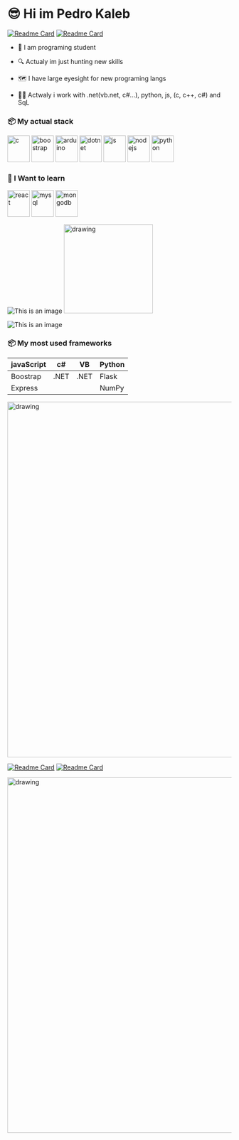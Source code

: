   
<h1>😎 Hi im Pedro Kaleb </h1> 

[![Readme Card](https://img.shields.io/twitter/url?label=PedroKalebDeJe1&style=social&url=https%3A%2F%2Ftwitter.com%2FPedroKalebDeJe1)](https://github.com/LyeZinho/lyezinha)
[![Readme Card](https://img.shields.io/github/followers/LyeZinho?label=LyeZinho&style=social)](https://github.com/LyeZinho/lyezinha)


- 📜 I am programing student 

- 🔍 Actualy im just hunting new skills

- 🗺 I have large eyesight for new programing langs

- 🐱‍💻 Actwaly i work with .net(vb.net, c#...), python, js, (c, c++, c#) and SqL

### 📦 My actual stack 
 
 <img src="https://github.com/leopiccionia/programmicons/blob/master/src/c.svg" alt="c" width="50" height="60">  <img src="https://github.com/leopiccionia/programmicons/blob/master/src/bootstrap.svg" alt="boostrap" width="50" height="60">  <img src="https://github.com/leopiccionia/programmicons/blob/master/src/arduino.svg" alt="arduino" width="50" height="60">  <img src="https://github.com/leopiccionia/programmicons/blob/master/src/dotnet.svg" alt="dotnet" width="50" height="60">  <img src="https://github.com/leopiccionia/programmicons/blob/master/src/javascript.svg" alt="js" width="50" height="60">  <img src="https://github.com/leopiccionia/programmicons/blob/master/src/nodejs.svg" alt="nodejs" width="50" height="60">  <img src="https://github.com/leopiccionia/programmicons/blob/master/src/python.svg" alt="python" width="50" height="60">
 
 
### 📖 I Want to learn

 <img src="https://github.com/leopiccionia/programmicons/blob/master/src/reactjs.svg" alt="react" width="50" height="60"> <img src="https://github.com/leopiccionia/programmicons/blob/master/src/mysql.svg" alt="mysql" width="50" height="60"> <img src="https://github.com/leopiccionia/programmicons/blob/master/src/mongodb.svg" alt="mongodb" width="50" height="60">

![This is an image](https://github-readme-stats.vercel.app/api/top-langs/?username=LyeZinho&theme=outrun)
<img src="https://github.com/LyeZinho/LyeZinho/blob/main/kobayashi-drinking.gif" alt="drawing" width="200"/>

![This is an image](https://github-readme-stats.vercel.app/api?username=LyeZinho&theme=outrun&show_icons=true)



### 📦 My most used frameworks


| javaScript |   c#   |   VB   |  Python  |
| ---------- | ------ | ------ | -------- |
| Boostrap   |  .NET  |  .NET  |  Flask   |
| Express    |        |        |  NumPy   |


<img src="https://github.com/LyeZinho/LyeZinho/blob/main/kobayashi-san-chi-no-maid-dragon-anime.gif" alt="drawing" width="800"/>








[![Readme Card](https://github-readme-stats.vercel.app/api/pin/?username=LyeZinho&repo=lyezinha&theme=outrun)](https://github.com/LyeZinho/lyezinha)
[![Readme Card](https://github-readme-stats.vercel.app/api/pin/?username=LyeZinho&repo=Banky&theme=outrun)](https://github.com/LyeZinho/Banky)



<img src="https://github.com/cat-milk/Anime-Girls-Holding-Programming-Books/blob/master/Javascript/Doma_Umaru_Java_Script_The_Good_Parts.png" alt="drawing" width="800"/>
